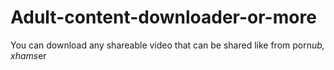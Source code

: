# Adult-content-downloader-or-more
You can download any shareable video that can be shared like from porn*ub, xhams*er
